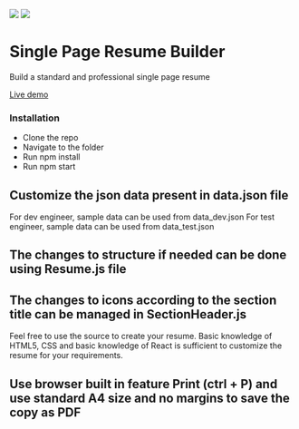 [![](https://img.shields.io/github/forks/sadanandpai/single-page-resume-builder?style=for-the-badge)](#forks)
[![](https://img.shields.io/github/stars/sadanandpai/single-page-resume-builder?style=for-the-badge)](#stars)

# Single Page Resume Builder
Build a standard and professional single page resume

<a href="https://sadanandpai.github.io/single-page-resume-builder/index.html">Live demo</a>

### Installation
- Clone the repo
- Navigate to the folder
- Run npm install
- Run npm start

## Customize the json data present in data.json file
For dev engineer, sample data can be used from data_dev.json
For test engineer, sample data can be used from data_test.json

## The changes to structure if needed can be done using Resume.js file
## The changes to icons according to the section title can be managed in SectionHeader.js

Feel free to use the source to create your resume.
Basic knowledge of HTML5, CSS and basic knowledge of React is sufficient to customize the resume for your requirements.

## Use browser built in feature Print (ctrl + P) and use standard A4 size and no margins to save the copy as PDF
